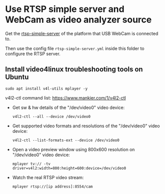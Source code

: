 # Use RTSP simple server and WebCam as video analyzer source 

Get the [rtsp-simple-server](https://github.com/aler9/rtsp-simple-server) of the platform that USB WebCam is connected to.

Then use the config file `rtsp-simple-server.yml` inside this folder to configure the RTSP server.

## Install video4linux troubleshooting tools on Ubuntu ##

```
sudo apt install v4l-utils mplayer -y
```

v4l2-ctl command list:
https://www.mankier.com/1/v4l2-ctl

* Get sw & hw details of the "/dev/video0" video device:
   ```
   v4l2-ctl --all --device /dev/video0
   ```

* Get supported video formats and resolutions of the "/dev/video0" video device:
   ```
   v4l2-ctl --list-formats-ext --device /dev/video0
   ```

* Open a video preview window using 800x600 resolution on "/dev/video0" video device:
   ```
   mplayer tv:// -tv driver=v4l2:width=800:height=600:device=/dev/video0
   ```

* Watch the real RTSP video stream:
   ```
   mplayer rtsp://[ip address]:8554/cam
   ```